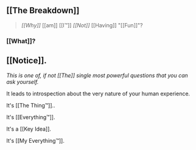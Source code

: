 [[The Breakdown]]
---
> *[[Why]]* [[am]] [[I™]] *[[Not]]* [[Having]] "[[Fun]]"?

### [[What]]?

[[Notice]].
---
*This is one of, if not [[The]] single most powerful questions that you can ask yourself.*

It leads to introspection about the very nature of your human experience.

It's [[The Thing™]]..

It's [[Everything™]].

It's a [[Key Idea]].

It's [[My Everything™]].